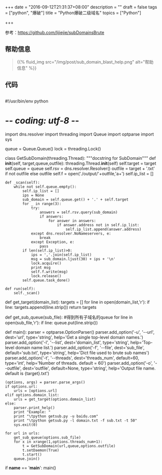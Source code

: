 +++
date = "2016-09-12T21:31:37+08:00"
description = ""
draft = false
tags = ["python", "爆破"]
title = "Python爆破二级域名"
topics = ["Python"]

+++

参考：https://github.com/lijiejie/subDomainsBrute
## 帮助信息
> {{% fluid_img src="/img/post/sub_domain_blast_help.png" alt="帮助信息" %}}

## 代码
> ```python
#!/usr/bin/env python
# -*- coding: utf-8 -*-

import dns.resolver
import threading
import Queue
import optparse
import sys

queue = Queue.Queue()
lock = threading.Lock()

class GetSubDomain(threading.Thread):
    """docstring for SubDomain"""
    def __init__(self, target,queue,outfile):
        threading.Thread.__init__(self)
        self.target = target
        self.queue = queue
        self.rsv = dns.resolver.Resolver()
        outfile = target + '.txt' if not outfile else outfile
        self.f = open('./output/'+outfile,'a+')
        self.ip_list = []

    def _scan(self):
        while not self.queue.empty():
            self.ip_list = []
            ips = None
            sub_domain = self.queue.get() + '.' + self.target
            for _ in range(3):
                try:
                    answers = self.rsv.query(sub_domain)
                    if answers:
                        for answer in answers:
                            if answer.address not in self.ip_list:
                                self.ip_list.append(answer.address)
                except dns.resolver.NoNameservers, e:
                    break
                except Exception, e:
                    pass
            if len(self.ip_list)>0:
                ips = ','.join(self.ip_list)
                msg = sub_domain.ljust(30) + ips + '\n'
                lock.acquire()
                print msg
                self.f.write(msg)
                lock.release()
            self.queue.task_done()

    def run(self):
        self._scan()

def get_target(domain_list):
    targets = []
    for line in open(domain_list,'r'):
        if line:
            targets.append(line.strip())
    return targets

def get_sub_queue(sub_file): #得到所有子域名的queue
    for line in open(sub_file,'r'):
        if line:
            queue.put(line.strip())

def main():
    parser = optparse.OptionParser()
    parser.add_option('-u', '--url', dest='url',
        type='string', help='Get a single top-level domain names.')
    parser.add_option('-l', '--list', dest='domain_list',
        type='string', help='Top-level domain name list.')
    parser.add_option('-f', '--file', dest='sub_file', default='sub.txt',
        type='string', help='Dict file used to brute sub names')
    parser.add_option('-t', '--threads', dest='threads_num', default=60, 
        type='int', help='Number of threads. default = 60')
    parser.add_option('-o', '--outfile', dest='outfile', default=None,
        type='string', help='Output file name. default is {target}.txt')

    (options, args) = parser.parse_args()
    if options.url:
        urls = [options.url]
    elif options.domain_list:
        urls = get_target(options.domain_list)
    else:
        parser.print_help()
        print "Example: "
        print "\tpython getsub.py -u baidu.com"
        print "\tpython getsub.py -l domain.txt -f sub.txt -t 50"
        sys.exit(0)

    for url in urls:
        get_sub_queue(options.sub_file)
        for x in xrange(1,options.threads_num+1):
            t = GetSubDomain(url,queue,options.outfile)
            t.setDaemon(True)
            t.start()
        queue.join()

if __name__ == '__main__':
    main()
```